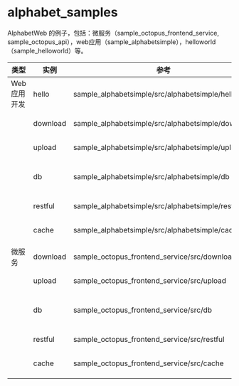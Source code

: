 # alphabet_samples
AlphabetWeb 的例子，包括：微服务（sample_octopus_frontend_service, sample_octopus_api），web应用（sample_alphabetsimple），helloworld（sample_helloworld）等。


类型       | 实例   | 参考    | 说明
-------------|-----------------|-------------|-------------
Web应用开发   |   hello      |    sample_alphabetsimple/src/alphabetsimple/hello      |  web访问简单例子
             |   download   |    sample_alphabetsimple/src/alphabetsimple/download   |  文件下载
             |   upload     |    sample_alphabetsimple/src/alphabetsimple/upload     |  文件上传
             |    db        |    sample_alphabetsimple/src/alphabetsimple/db     |  数据库操作和访问
             |   restful    |    sample_alphabetsimple/src/alphabetsimple/restful     |  restful，json输出
             |  cache     |      sample_alphabetsimple/src/alphabetsimple/cache     |  redis缓存
             |                 |                |
微服务    |   download   |    sample_octopus_frontend_service/src/download   |  文件下载
             |   upload     |    sample_octopus_frontend_service/src/upload     |  文件上传
             |    db        |    sample_octopus_frontend_service/src/db     |  数据库操作和访问
             |   restful    |    sample_octopus_frontend_service/src/restful     |  restful，json输出
             |  cache     |      sample_octopus_frontend_service/src/cache     |  redis缓存
   |                 |                |
